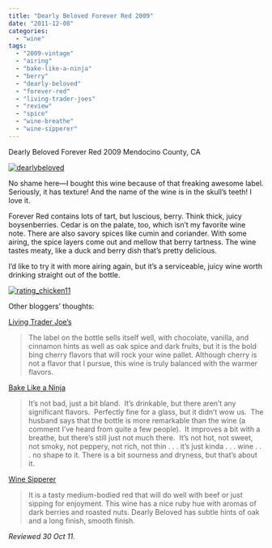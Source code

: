 ```yaml
---
title: "Dearly Beloved Forever Red 2009"
date: "2011-12-08"
categories:
  - "wine"
tags:
  - "2009-vintage"
  - "airing"
  - "bake-like-a-ninja"
  - "berry"
  - "dearly-beloved"
  - "forever-red"
  - "living-trader-joes"
  - "review"
  - "spice"
  - "wine-breathe"
  - "wine-sipperer"
---
```


Dearly Beloved Forever Red 2009 Mendocino County, CA

[![](http://s3.amazonaws.com/thegourmez-wpmedia/2011/11/dearlybeloved.jpg "dearlybeloved")](http://s3.amazonaws.com/thegourmez-wpmedia/2011/11/dearlybeloved.jpg)

No shame here—I bought this wine because of that freaking awesome label. Seriously, it has texture! And the name of the wine is in the skull’s teeth! I love it.

Forever Red contains lots of tart, but luscious, berry. Think thick, juicy boysenberries. Cedar is on the palate, too, which isn’t my favorite wine note. There are also savory spices like cumin and coriander. With some airing, the spice layers come out and mellow that berry tartness. The wine tastes meaty, like a duck and berry dish that’s pretty delicious.

I’d like to try it with more airing again, but it’s a serviceable, juicy wine worth drinking straight out of the bottle.

[![](http://s3.amazonaws.com/thegourmez-wpmedia/2009/02/rating_chicken11.gif "rating_chicken11")](http://s3.amazonaws.com/thegourmez-wpmedia/2009/02/rating_chicken11.gif)

Other bloggers’ thoughts:

[Living Trader Joe’s](http://www.livingtraderjoes.com/dearly-beloved-forever-red-2009/)

> The label on the bottle sells itself well, with chocolate, vanilla, and cinnamon hints as well as oak spice and dark fruits, but it is the bold bing cherry flavors that will rock your wine pallet. Although cherry is not a flavor that I pursue, this wine is truly balanced with the warmer flavors.

[Bake Like a Ninja](http://bakelikeaninja.com/wine-wednesdaydearly-beloved-forever-red-2009/)

> It’s not bad, just a bit bland.  It’s drinkable, but there aren’t any significant flavors.  Perfectly fine for a glass, but it didn’t wow us.  The husband says that the bottle is more remarkable than the wine (a comment I’ve heard from quite a few people).  It improves a bit with a breathe, but there’s still just not much there.  It’s not hot, not sweet, not smoky, not peppery, not rich, not thin . . . it’s just kinda . . . wine . . . no shape to it. There is a bit sourness and dryness, but that’s about it.

[Wine Sipperer](http://winesipperer.blogspot.com/2011/11/dearly-beloved-forever-red-wine.html)

> It is a tasty medium-bodied red that will do well with beef or just sipping for enjoyment. This wine has a nice ruby hue with aromas of dark berries and roasted nuts. Dearly Beloved has subtle hints of oak and a long finish, smooth finish.

_Reviewed 30 Oct 11._
